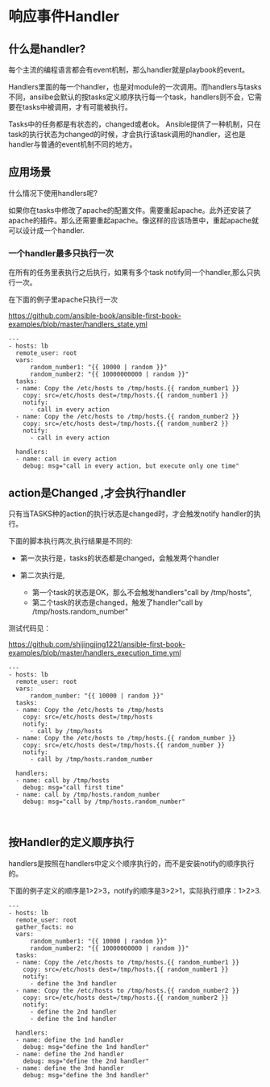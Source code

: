 # 响应事件Handler


## 什么是handler?


每个主流的编程语言都会有event机制，那么handler就是playbook的event。

Handlers里面的每一个handler，也是对module的一次调用。而handlers与tasks不同，ansilbe会默认的按tasks定义顺序执行每一个task，handlers则不会，它需要在tasks中被调用，才有可能被执行。

Tasks中的任务都是有状态的，changed或者ok。 Ansible提供了一种机制，只在task的执行状态为changed的时候，才会执行该task调用的handler，这也是handler与普通的event机制不同的地方。



## 应用场景


什么情况下使用handlers呢? 

如果你在tasks中修改了apache的配置文件。需要重起apache。此外还安装了apache的插件。那么还需要重起apache。像这样的应该场景中，重起apache就可以设计成一个handler. 



### 一个handler最多只执行一次

在所有的任务里表执行之后执行，如果有多个task notify同一个handler,那么只执行一次。



在下面的例子里apache只执行一次

https://github.com/ansible-book/ansible-first-book-examples/blob/master/handlers_state.yml


```
---
- hosts: lb
  remote_user: root
  vars:
      random_number1: "{{ 10000 | random }}"
      random_number2: "{{ 10000000000 | random }}"
  tasks:
  - name: Copy the /etc/hosts to /tmp/hosts.{{ random_number1 }}
    copy: src=/etc/hosts dest=/tmp/hosts.{{ random_number1 }}
    notify:
      - call in every action
  - name: Copy the /etc/hosts to /tmp/hosts.{{ random_number2 }}
    copy: src=/etc/hosts dest=/tmp/hosts.{{ random_number2 }}
    notify:
      - call in every action

  handlers:
  - name: call in every action
    debug: msg="call in every action, but execute only one time"

```

## action是Changed ,才会执行handler


只有当TASKS种的action的执行状态是changed时，才会触发notify handler的执行。

下面的脚本执行两次,执行结果是不同的:

* 第一次执行是，tasks的状态都是changed，会触发两个handler

* 第二次执行是,
  * 第一个task的状态是OK，那么不会触发handlers"call by /tmp/hosts",
  * 第二个task的状态是changed，触发了handler"call by /tmp/hosts.random_number"

测试代码见：

https://github.com/shijingjing1221/ansible-first-book-examples/blob/master/handlers_execution_time.yml

```
---
- hosts: lb
  remote_user: root
  vars:
      random_number: "{{ 10000 | random }}"
  tasks:
  - name: Copy the /etc/hosts to /tmp/hosts
    copy: src=/etc/hosts dest=/tmp/hosts
    notify:
      - call by /tmp/hosts
  - name: Copy the /etc/hosts to /tmp/hosts.{{ random_number }}
    copy: src=/etc/hosts dest=/tmp/hosts.{{ random_number }}
    notify:
      - call by /tmp/hosts.random_number

  handlers:
  - name: call by /tmp/hosts
    debug: msg="call first time"
  - name: call by /tmp/hosts.random_number
    debug: msg="call by /tmp/hosts.random_number"

  
```


## 按Handler的定义顺序执行



handlers是按照在handlers中定义个顺序执行的，而不是安装notify的顺序执行的。

下面的例子定义的顺序是1>2>3，notify的顺序是3>2>1，实际执行顺序：1>2>3.

```
---
- hosts: lb
  remote_user: root
  gather_facts: no
  vars:
      random_number1: "{{ 10000 | random }}"
      random_number2: "{{ 10000000000 | random }}"
  tasks:
  - name: Copy the /etc/hosts to /tmp/hosts.{{ random_number1 }}
    copy: src=/etc/hosts dest=/tmp/hosts.{{ random_number1 }}
    notify:
      - define the 3nd handler
  - name: Copy the /etc/hosts to /tmp/hosts.{{ random_number2 }}
    copy: src=/etc/hosts dest=/tmp/hosts.{{ random_number2 }}
    notify:
      - define the 2nd handler
      - define the 1nd handler

  handlers:
  - name: define the 1nd handler
    debug: msg="define the 1nd handler"
  - name: define the 2nd handler
    debug: msg="define the 2nd handler"
  - name: define the 3nd handler
    debug: msg="define the 3nd handler"

```